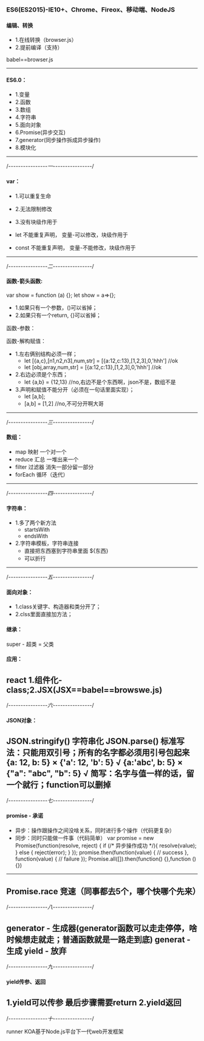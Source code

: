 ### ES6(ES2015)-IE10+、Chrome、Fireox、移动端、NodeJS

#### 编辑、转换
- 1.在线转换（browser.js）
- 2.提前编译（支持）

babel==browser.js

------------------------------------------------------------------------------------

#### ES6.0：
- 1.变量
- 2.函数
- 3.数组
- 4.字符串
- 5.面向对象
- 6.Promise(异步交互)
- 7.generator(同步操作拆成异步操作)
- 8.模块化
------------------------------------------------------------------

/*----------------一----------------*/

#### var：
- 1.可以重复生命
- 2.无法限制修改
- 3.没有块级作用于

- let      不能重复声明， 变量-可以修改，块级作用于
- const    不能重复声明， 变量-不能修改，块级作用于
------------------------------------------------------------------



/*----------------二----------------*/

#### 函数-箭头函数:
var show = function (a) {};
let show = a=>{};
- 1.如果只有一个参数，()可以省掉；
- 2.如果只有一个return, {}可以省掉；

函数-参数：



函数-解构赋值：
- 1.左右俩别结构必须一样；
  - let [{a,c},[n1,n2,n3],num,str] = [{a:12,c:13},[1,2,3],0,'hhh'] //ok
  - let [obj,array,num,str] = [{a:12,c:13},[1,2,3],0,'hhh'] //ok
- 2.右边必须是个东西；
  - let {a,b} = {12,13} //no,右边不是个东西啊，json不是，数组不是
- 3.声明和赋值不能分开（必须在一句话里面实现）；
  - let [a,b];
  - [a,b] = [1,2] //no,不可分开啊大哥
------------------------------------------------------------------



/*----------------三----------------*/

#### 数组：
- map        映射           一个对一个
- reduce     汇总           一堆出来一个
- filter     过滤器         消失一部分留一部分
- forEach    循环（迭代）
------------------------------------------------------------------



/*----------------四----------------*/

#### 字符串：
- 1.多了两个新方法 
  - startsWith
  - endsWith
- 2.字符串模板，字符串连接
  - 直接把东西塞到字符串里面   ${东西}
  - 可以折行
------------------------------------------------------------------
  


/*----------------五----------------*/

#### 面向对象：
- 1.class关键字、构造器和类分开了；
- 2.clss里面直接加方法；
#### 继承：
  super - 超类 = 父类
#### 应用：
  react 1.组件化-class;2.JSX(JSX==babel==browswe.js)
------------------------------------------------------------------




/*----------------六----------------*/

#### JSON对象：
  JSON.stringify()    字符串化 
  JSON.parse() 
  标准写法：只能用双引号；所有的名字都必须用引号包起来 
  {a: 12, b: 5}          × 
  {'a': 12, 'b': 5}      √ 
  {a:'abc', b: 5}        × 
  {"a": "abc", "b": 5}   √ 
  简写：名字与值一样的话，留一个就行；function可以删掉 
------------------------------------------------------------------




/*----------------七----------------*/

#### promise - 承诺

- 异步：操作跟操作之间没啥关系，同时进行多个操作（代码更复杂）
- 同步：同时只能做一件事（代码简单）
var promise = new Promise(function(resolve, reject) { 
  if (/* 异步操作成功 */){ 
    resolve(value); 
  } else { 
    reject(error); 
  } 
}); 
promise.then(function(value) { 
 // success 
}, function(value) { 
 // failure 
}); 
Promise.all([]).then(function() {},function () {}) 
--- 
Promise.race      竞速（同事都去5个，哪个快哪个先来） 
------------------------------------------------------------------




/*----------------八----------------*/

generator - 生成器(generator函数可以走走停停，啥时候想走就走；普通函数就是一路走到底) 
generat - 生成 
yield - 放弃 
------------------------------------------------------------------




/*----------------九----------------*/

#### yield传参、返回

1.yield可以传参 
最后步骤需要return 
2.yield返回 
------------------------------------------------------------------




/*----------------十----------------*/

runner
KOA基于Node.js平台下一代web开发框架
